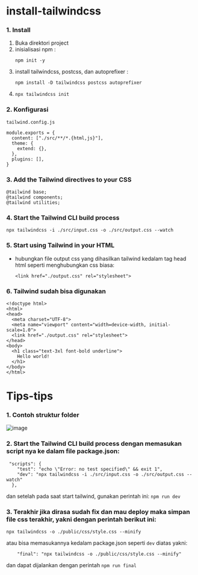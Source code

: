 # install-tailwindcss
### 1. Install
1. Buka direktori project
2. inisialisasi npm :
   ```
   npm init -y
   ```
4. install tailwindcss, postcss, dan autoprefixer :
   ```
   npm install -D tailwindcss postcss autoprefixer
   ```
5. ```
   npx tailwindcss init
   ```

### 2. Konfigurasi
``tailwind.config.js``

```
module.exports = {
  content: ["./src/**/*.{html,js}"],
  theme: {
    extend: {},
  },
  plugins: [],
}
```

### 3. Add the Tailwind directives to your CSS
```
@tailwind base;
@tailwind components;
@tailwind utilities;
```

### 4. Start the Tailwind CLI build process
```
npx tailwindcss -i ./src/input.css -o ./src/output.css --watch
```
### 5. Start using Tailwind in your HTML
- hubungkan file output css yang dihasilkan tailwind kedalam tag head html seperti menghubungkan css biasa:
  ```
  <link href="./output.css" rel="stylesheet">
  ```

### 6. Tailwind sudah bisa digunakan
```
<!doctype html>
<html>
<head>
  <meta charset="UTF-8">
  <meta name="viewport" content="width=device-width, initial-scale=1.0">
  <link href="./output.css" rel="stylesheet">
</head>
<body>
  <h1 class="text-3xl font-bold underline">
    Hello world!
  </h1>
</body>
</html>
```

# Tips-tips

### 1. Contoh struktur folder
![image](https://github.com/user-attachments/assets/8c2ff7b1-787b-4ca6-a097-4df6880b2431)

### 2. Start the Tailwind CLI build process dengan memasukan script nya ke dalam file package.json:
```
 "scripts": {
    "test": "echo \"Error: no test specified\" && exit 1",
    "dev": "npx tailwindcss -i ./src/input.css -o ./src/output.css --watch"
  },
```
dan setelah pada saat start tailwind, gunakan perintah ini: ```npm run dev```

### 3. Terakhir jika dirasa sudah fix dan mau deploy maka simpan file css terakhir, yakni dengan perintah berikut ini:
```
npx tailwindcss -o ./public/css/style.css --minify
```
atau bisa memasukannya kedalam package.json seperti ```dev``` diatas yakni:
```
    "final": "npx tailwindcss -o ./public/css/style.css --minify"
```
dan dapat dijalankan dengan perintah ```npm run final```
